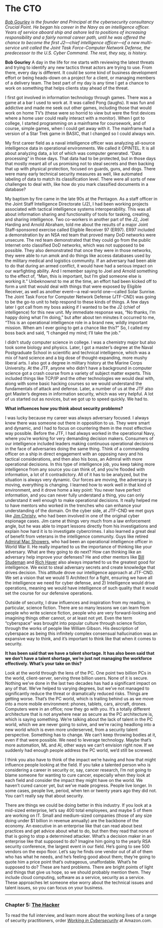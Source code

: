 # The CTO

*[Bob Gourley](https://www.linkedin.com/in/robertgourley/) is the founder and Principal  at the cybersecurity consultancy Crucial Point. He began his career in the Navy as an intelligence officer. Years of service aboard ship and ashore led to positions of increasing responsibility and a fairly normal career path, until he was offered the chance to become the first J2—chief intelligence officer—of a new multi-service unit called the Joint Task Force-Computer Network Defense, the predecessor to the U.S. Cyber Command. The rest, they say, is history.*

**Bob Gourley** A day in the life for me starts with reviewing the latest threats and trying to identify any new tactics threat actors are trying to use. From there, every day is different. It could be some kind of business development effort or being heads-down on a project for a client, or managing members of a delivery team. The best part of my day is any time I get a chance to work on something that helps clients stay ahead of the threat.

I first got involved in information technology through games. There was a game at a bar I used to work at. It was called Pong (laughs). It was fun and addictive and made me seek out other games, including those that would work on home TV’s (these were so horrid to view but were the first devices where a home user could really interact with a monitor). When I got to college, I started programming on a mainframe for coursework, and of course, simple games, when I could get away with it. The mainframe had a version of a Star Trek game in BASIC, that I changed so I could always win. 

My first career field as a naval intelligence officer was analyzing all-source intelligence data in operational environments. We called it OPINTEL. It is all about analyzing data, a lot of which was computer generated. “Data processing” in those days. That data had to be protected, but in those days that mostly meant all of us promising not to steal secrets and then backing that up with physical protection, focused on guards, guns, and dogs. There were many early technical security measures as well, like automated labeling of data to match its classification level. There were all sorts of new challenges to deal with, like how do you mark classified documents in a database?

My baptism by fire came in the late 90s at the Pentagon. As a staff officer in the Joint Staff Intelligence Directorate (J2),  I had been working projects associated with tactical intelligence systems interoperability. This was all about information sharing and functionality of tools for tasking, creating, and sharing intelligence. Two co-workers in another part of the J2, Joel Harding   and Arnold Abraham,   told me about the results of a major Joint Staff-sponsored exercise called Eligible Receiver 97 (ER97).  ER97 included a demonstration by an NSA red team that proved many DoD networks were unsecure. The red team demonstrated that they could go from the public Internet onto classified DoD networks, which was not supposed to be possible. They also demonstrated that once they were in those networks, they were able to run amok and do things like access databases used by the military medical and logistics community. If an adversary had been able to do that during an armed conflict, it would have had a serious impact on our warfighting ability. And I remember saying to Joel and Arnold something to the effect of, “Man, this is important, but I’m glad someone else is working it.” Unbeknownst to me at the time, an effort had been kicked off to form a unit that would deal with things that were exposed by Eligible Receiver, as well as another event—a real-world one—called Solar Sunrise.   The Joint Task Force for Computer Network Defense (JTF-CND)  was going to be the go-to unit to help respond to these kinds of things.  A few days later I got call from my boss asking if I wanted to be the J2 (chief of intelligence) for this new unit. My immediate response was, “No thanks, I’m happy doing what I’m doing,” but after about ten minutes it occurred to me, “This is an operational intelligence role in a brand new, wildly important mission. When am I ever going to get a chance like this?” So, I called my boss back and said, “I changed my mind; I’ll take the job.”

I didn’t study computer science in college. I was a chemistry major but also took some biology and physics. Later, I got a master’s degree at the Naval Postgraduate School  in scientific and technical intelligence, which was a mix of hard science and a big dose of thought-expanding, more mushy liberal arts. I also got a degree in military history at the Marine Corps University.  At the JTF, anyone who didn’t have a background in computer science got a crash course from a variety of subject matter experts. This included things like TCP/IP  and the other technologies we would deal with, along with some basic hacking courses so we would understand the fundamentals of attack and defense. Later, a number of us at the JTF also got Master’s degrees in information security, which was very helpful. A lot of us started out as novices, but we got up to speed quickly. We had to.

**What influences how you think about security problems?**

I was lucky because my career was always adversary focused. I always knew there was someone out there in opposition to us. They were smart and dynamic, and I had to focus on countering them in the most effective way possible. Before the JTF, I had always worked in the operational Navy, where you’re working for very demanding decision makers. Consumers of our intelligence included leaders making continuous operational decisions in the face of adversaries doing the same thing. Think of a commanding officer on a ship in direct engagement with an opposing navy and his tactical considerations, and then also his boss, an Admiral with more operational decisions. In this type of intelligence job, you keep taking more intelligence from any source you can think of, and you’re flooded with information, a lot of it contradictory. All of it has to be analyzed, but the situation is always very dynamic. Our forces are moving, the adversary is moving, everything is changing. I learned how to work well in that kind of environment, and it drove home a key point: You never have perfect information, and you can never fully understand a thing, you can only understand it well enough to make operational decisions. It really helped me to have mentors who worked in the trenches who can enhance your understanding of the domain. On the cyber side, at JTF-CND we met guys like [Jim Christy](https://en.wikipedia.org/wiki/Jim_Christy),  who had been involved in one of the original cyber espionage cases.  Jim came at things very much from a law enforcement angle, but he was able to impart lessons directly from his investigations and explain how hard it is to investigate cybercrimes. I also learned a great deal of benefit from veterans in the intelligence community. Guys like retired [Admiral Mac Showers](https://ctovision.com/rear-admiral-donald-mac-showers-from-the-battle-of-midway-to-moonlight-maze-and-beyond/),  who had been an operational intelligence officer in World War II.   He really imparted to us the importance of thinking like your adversary. What are they going to do next? How can thinking like an adversary help improve your defenses? He and other mentors like [Bill Studeman](https://en.wikipedia.org/wiki/William_O._Studeman)  and [Rich Haver](https://www.yumpu.com/en/document/read/19436521/naval-intelligence-and-the-submarine-force-richard-haver)  also always imparted to us the greatest good for intelligence. We exist to steal adversary secrets and create knowledge that drives decision. This attitude drove our intelligence approach at JTF-CND. We set a vision that we would 1) Architect for a fight, ensuring we have all the intelligence we need for cyber defense, and 2) Intelligence would drive operations, meaning we would have intelligence of such quality that it would set the course for our defensive operations. 

Outside of security, I draw influences and inspiration from my reading, in particular, science fiction. There are so many lessons we can learn from people who write science fiction, people who are very forward-looking and imagining things other cannot, or at least not yet. Even the term “cyberspace” was brought into popular culture through science fiction, through the works of people like William Gibson.  His description of cyberspace as being this infinitely complex consensual hallucination was an expansive way to think, and it’s important to think like that when it comes to security.

**It has been said that we have a talent shortage. It has also been said that we don’t have a talent shortage, we’re just not managing the workforce effectively. What’s your take on this?**

Look at the world through the lens of the PC. One point two billion PCs in the world, client-server, serving three billion users. None of it is secure. Nothing we’ve done in the last two decades has had a significant impact on any of that. We’ve helped to varying degrees, but we’ve not managed to significantly reduce the threat or dramatically reduced risks. Things are getting worse. That’s the PC world, which is trailing behind us as we move into a more mobile environment: phones, tablets, cars, aircraft, drones. Computers were in an office; now they go with you. It’s a totally different architecture that is not anywhere near as secure as the PC architecture is, which is saying something. We’re talking about the lack of talent in the PC world, which we are never going to solve, and we’re racing headlong into a new world which is even more underserved, from a security talent perspective. Something has to change. We can’t keep throwing bodies at it, even if that were possible. We need to leverage technology. Maybe that’s more automation, ML and AI,  other ways we can’t envision right now. If we suddenly had enough people address the PC world, we’d still be screwed.

I think you also have to think of the impact we’re having and how that might influence people looking at the field. If you take a talented person who is considering a career in security or, say, cancer research, I’m not going to blame someone for wanting to cure cancer, especially when they look at each field and consider the impact they might have on the world. We haven’t cured cancer yet, but we’ve made progress. People live longer. In some cases, people live, period, when ten or twenty years ago they did not. You can’t really say that about security.

There are things we could be doing better in this industry. If you look at a mid-sized enterprise, let’s say 400 total employees, and maybe 5 of them are working on IT. Small and medium-sized companies (those of any size doing under $1 billion in revenue annually) are the backbone of the economy. An executive in an enterprise like that can read about best practices and get advice about what to do, but then they read that none of that is going to stop a determined attacker. What’s a decision maker in an enterprise like that supposed to do? Imagine him going to the yearly RSA security conference, the largest event in our field. He’s going to see 500 vendors on the expo floor. Let’s say he finds one vendor out of all of them who has what he needs, and he’s feeling good about them; they’re going to quote him a price point that’s outrageous, unaffordable. What’s he supposed to do? These are hard problems. There are bright points of light and things that give us hope, so we should probably mention them. They include cloud computing, software as a service, security as a service. These approaches let someone else worry about the technical issues and talent issues, so you can focus on your business.

---

### Chapter 5: [The Hacker](/The_Hacker.md)

To read the full interview, and learn more about the working lives of a range of security practitioners, order *[Working in Cybersecurity](https://www.amazon.com/Working-Cybersecurity-C-suite-everywhere-between/dp/1725877759)* at Amazon.com.
